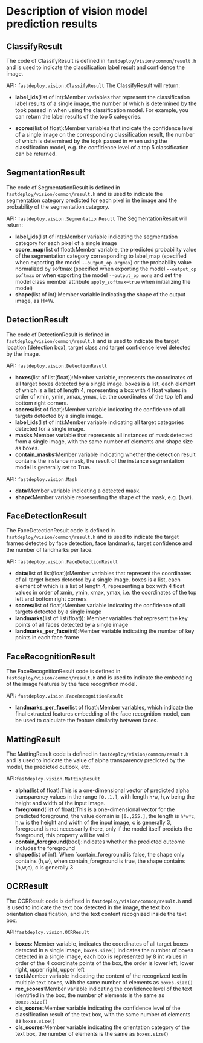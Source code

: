# Description of vision model prediction results

## ClassifyResult
The code of ClassifyResult is defined in `fastdeploy/vision/common/result.h` and is used to indicate the classification label result and confidence the image.

API: `fastdeploy.vision.ClassifyResult`
The ClassifyResult will return:
- **label_ids**(list of int):Member variables that represent the classification label results of a single image, the number of which is determined by the topk passed in when using the classification model. For example, you can return the label results of the top 5 categories.

- **scores**(list of float):Member variables that indicate the confidence level of a single image on the corresponding classification result, the number of which is determined by the topk passed in when using the classification model, e.g. the confidence level of a top 5 classification can be returned.

## SegmentationResult
The code of SegmentationResult is defined in `fastdeploy/vision/common/result.h` and is used to indicate the segmentation category predicted for each pixel in the image and the probability of the segmentation category.

API: `fastdeploy.vision.SegmentationResult`
The SegmentationResult will return:
- **label_ids**(list of int):Member variable indicating the segmentation category for each pixel of a single image
- **score_map**(list of float):Member variable, the predicted probability value of the segmentation category corresponding to label_map (specified when exporting the model `--output_op argmax`) or the probability value normalized by softmax (specified when exporting the model `--output_op softmax` or when exporting the model `--output_op none` and set the model class member attribute `apply_softmax=true` when initializing the model)
- **shape**(list of int):Member variable indicating the shape of the output image, as H*W.


## DetectionResult
The code of DetectionResult is defined in `fastdeploy/vision/common/result.h` and is used to indicate the target location (detection box), target class and target confidence level detected by the image.

API: `fastdeploy.vision.DetectionResult`
- **boxes**(list of list(float)):Member variable, represents the coordinates of all target boxes detected by a single image. boxes is a list, each element of which is a list of length 4, representing a box with 4 float values in order of xmin, ymin, xmax, ymax, i.e. the coordinates of the top left and bottom right corners.
- **socres**(list of float):Member variable indicating the confidence of all targets detected by a single image.
- **label_ids**(list of int):Member variable indicating all target categories detected for a single image.
- **masks**:Member variable that represents all instances of mask detected from a single image, with the same number of elements and shape size as boxes.
- **contain_masks**:Member variable indicating whether the detection result contains the instance mask, the result of the instance segmentation model is generally set to True.

API: `fastdeploy.vision.Mask  `
- **data**:Member variable indicating a detected mask.
- **shape**:Member variable representing the shape of the mask, e.g. (h,w).

## FaceDetectionResult
The FaceDetectionResult code is defined in `fastdeploy/vision/common/result.h` and is used to indicate the target frames detected by face detection, face landmarks, target confidence and the number of landmarks per face.

API: `fastdeploy.vision.FaceDetectionResult`
- **data**(list of list(float)):Member variables that represent the coordinates of all target boxes detected by a single image. boxes is a list, each element of which is a list of length 4, representing a box with 4 float values in order of xmin, ymin, xmax, ymax, i.e. the coordinates of the top left and bottom right corners
- **scores**(list of float):Member variable indicating the confidence of all targets detected by a single image
- **landmarks**(list of list(float)): Member variables that represent the key points of all faces detected by a single image
- **landmarks_per_face**(int):Member variable indicating the number of key points in each face frame

## FaceRecognitionResult
The FaceRecognitionResult code is defined in `fastdeploy/vision/common/result.h` and is used to indicate the embedding of the image features by the face recognition model.

API: `fastdeploy.vision.FaceRecognitionResult`
- **landmarks_per_face**(list of float):Member variables, which indicate the final extracted features embedding of the face recognition model, can be used to calculate the feature similarity between faces.

## MattingResult
The MattingResult code is defined in `fastdeploy/vision/common/result.h` and is used to indicate the value of alpha transparency predicted by the model, the predicted outlook, etc.

API:`fastdeploy.vision.MattingResult`
- **alpha**(list of float):This is a one-dimensional vector of predicted alpha transparency values in the range `[0.,1.]`, with length `h*w`, h,w being the height and width of the input image.
- **foreground**(list of float):This is a one-dimensional vector for the predicted foreground, the value domain is `[0.,255.]`, the length is `h*w*c`, h,w is the height and width of the input image, c is generally 3, foreground is not necessarily there, only if the model itself predicts the foreground, this property will be valid
- **contain_foreground**(bool):Indicates whether the predicted outcome includes the foreground
- **shape**(list of int): When `contain_foreground is false, the shape only contains (h,w), when contain_foreground is true, the shape contains (h,w,c), c is generally 3

## OCRResult
The OCRResult code is defined in `fastdeploy/vision/common/result.h` and is used to indicate the text box detected in the image, the text box orientation classification, and the text content recognized inside the text box.

API:`fastdeploy.vision.OCRResult `
- **boxes**: Member variable, indicates the coordinates of all target boxes detected in a single image, `boxes.size()` indicates the number of boxes detected in a single image, each box is represented by 8 int values in order of the 4 coordinate points of the box, the order is lower left, lower right, upper right, upper left
- **text**:Member variable indicating the content of the recognized text in multiple text boxes, with the same number of elements as `boxes.size()`
- **rec_scores**:Member variable indicating the confidence level of the text identified in the box, the number of elements is the same as `boxes.size()`
- **cls_scores**:Member variable indicating the confidence level of the classification result of the text box, with the same number of elements as `boxes.size()`
- **cls_scores**:Member variable indicating the orientation category of the text box, the number of elements is the same as `boxes.size(`)
